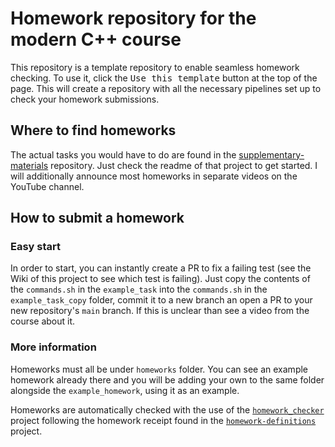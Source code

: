 # Homework repository for the modern C++ course

This repository is a template repository to enable seamless homework checking.
To use it, click the <kbd>Use this template</kbd> button at the top of the page.
This will create a repository with all the necessary pipelines set up to
check your homework submissions.

## Where to find homeworks
The actual tasks you would have to do are found in the 
[supplementary-materials](https://github.com/cpp-for-yourself/supplementary-materials) 
repository. Just check the readme of that project to get started. 
I will additionally announce most homeworks in separate videos on the YouTube channel.

## How to submit a homework

### Easy start
In order to start, you can instantly create a PR to fix a failing test (see the
Wiki of this project to see which test is failing). Just copy the contents of
the `commands.sh` in the `example_task` into the `commands.sh` in the
`example_task_copy` folder, commit it to a new branch an open a PR to your new
repository's `main` branch. If this is unclear than see a video from the course
about it.

### More information
Homeworks must all be under `homeworks` folder. You can see an example homework
already there and you will be adding your own to the same folder alongside the
`example_homework`, using it as an example.

Homeworks are automatically checked with the use of the
[`homework_checker`](https://github.com/cpp-for-yourself/homework_checker)
project following the homework receipt found in the
[`homework-definitions`](https://github.com/cpp-for-yourself/homework-definitions)
project.

